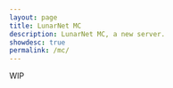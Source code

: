 ```yaml
---
layout: page
title: LunarNet MC
description: LunarNet MC, a new server.
showdesc: true
permalink: /mc/
---
```


WIP
